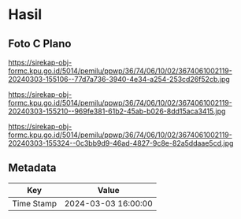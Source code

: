 # Hasil

## Foto C Plano

https://sirekap-obj-formc.kpu.go.id/5014/pemilu/ppwp/36/74/06/10/02/3674061002119-20240303-155106--77d7a736-3940-4e34-a254-253cd26f52cb.jpg

https://sirekap-obj-formc.kpu.go.id/5014/pemilu/ppwp/36/74/06/10/02/3674061002119-20240303-155210--969fe381-61b2-45ab-b026-8dd15aca3415.jpg

https://sirekap-obj-formc.kpu.go.id/5014/pemilu/ppwp/36/74/06/10/02/3674061002119-20240303-155324--0c3bb9d9-46ad-4827-9c8e-82a5ddaae5cd.jpg


## Metadata

| Key        | Value               |
| ---------- | ------------------- |
| Time Stamp | 2024-03-03 16:00:00 |



